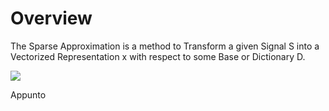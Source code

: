 
# Overview 

The Sparse Approximation is a method to Transform a given Signal S into a Vectorized Representation x with respect to some Base or Dictionary D. 

<img src="http://quicklatex.com/cache3/cb/ql_b271341caaed693fa86fdac39148e0cb_l3.png"/>

Appunto 



